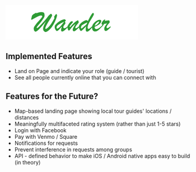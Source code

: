 ![Wander](./public/img/wander_green_logo.png)

## Implemented Features

- Land on Page and indicate your role (guide / tourist)
- See all people currently online that you can connect with

## Features for the Future?

- Map-based landing page showing local tour guides' locations / distances
- Meaningfully multifaceted rating system (rather than just 1-5 stars)
- Login with Facebook
- Pay with Venmo / Square
- Notifications for requests
- Prevent interference in requests among groups
- API - defined behavior to make iOS / Android native apps easy to build (in theory)
